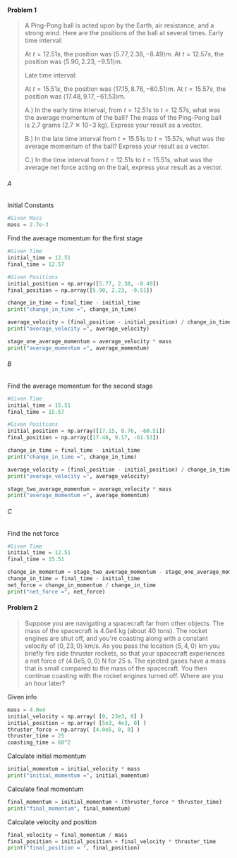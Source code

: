 #### Problem 1
> A Ping-Pong ball is acted upon by the Earth, air resistance, and a strong wind. Here are the positions of the ball at several times. 
> Early time interval:
> 
> At $t = 12.51s$, the position was $\left\langle 5.77, 2.38, -8.49 \right\rangle$m.
> At $t = 12.57s$, the position was $\left\langle 5.90, 2.23, -9.51 \right\rangle$m.
> 
> Late time interval:
> 
> At $t = 15.51s$, the position was $\left\langle 17.15, 8.76, -60.51 \right\rangle$m.
> At $t = 15.57s$, the position was $\left\langle 17.48, 9.17, -61.53 \right\rangle$m.
> 
> A.) In the early time interval, from $t=12.51$s to $t=12.57$s, what was the average momentum of the ball? The mass of the Ping-Pong ball is 2.7 grams (2.7 ✕ 10−3 kg). Express your result as a vector.
> 
> B.) In the late time interval from $t=15.51$s to $t=15.57$s, what was the average momentum of the ball? Express your result as a vector.
> 
> C.) In the time interval from $t=12.51$s to $t=15.51$s, what was the average net force acting on the ball, express your result as a vector.

###### A
Initial Constants
```python
#Given Mass
mass = 2.7e-3
```
Find the average momentum for the first stage
```python
#Given Time
initial_time = 12.51
final_time = 12.57

#Given Positions
initial_position = np.array([5.77, 2.38, -8.49])
final_position = np.array([5.90, 2.23, -9.51])

change_in_time = final_time - initial_time
print("change_in_time =", change_in_time)
```
```python
average_velocity = (final_position - initial_position) / change_in_time
print("average_velocity =", average_velocity)
```
```python
stage_one_average_momentum = average_velocity * mass
print("average_momentum =", average_momentum)
```
###### B
Find the average momentum for the second stage
```python
#Given Time
initial_time = 15.51
final_time = 15.57

#Given Positions
initial_position = np.array([17.15, 8.76, -60.51])
final_position = np.array([17.48, 9.17, -61.53])

change_in_time = final_time - initial_time
print("change_in_time =", change_in_time)

average_velocity = (final_position - initial_position) / change_in_time
print("average_velocity =", average_velocity)

stage_two_average_momentum = average_velocity * mass
print("average_momentum =", average_momentum)
```
###### C
Find the net force
```python
#Given Time
initial_time = 12.51
final_time = 15.51

change_in_momentum = stage_two_average_momentum - stage_one_average_momentum
change_in_time = final_time - initial_time
net_force = change_in_momentum / change_in_time
print("net_force =", net_force)
```
#### Problem 2
> Suppose you are navigating a spacecraft far from other objects. The mass of the spacecraft is $4.0e4$ kg (about $40$ tons). The rocket engines are shut off, and you're coasting along with a constant velocity of $\left\langle 0, 23, 0  \right\rangle$ km/s. As you pass the location $\left\langle 5, 4, 0 \right\rangle$ km you briefly fire side thruster rockets, so that your spacecraft experiences a net force of $\left\langle 4.0e5, 0, 0 \right\rangle$ N for $25$ s. The ejected gases have a mass that is small compared to the mass of the spacecraft. You then continue coasting with the rocket engines turned off. Where are you an hour later?

Given info
```python
mass = 4.0e4
initial_velocity = np.array( [0, 23e3, 0] )
initial_position = np.array( [5e3, 4e3, 0] )
thruster_force = np.array( [4.0e5, 0, 0] )
thruster_time = 25
coasting_time = 60^2
```
Calculate initial momentum
```python
initial_momentum = initial_velocity * mass
print("initial_momentum =", initial_momentum)
```
Calculate final momentum
```python
final_momentum = initial_momentum + (thruster_force * thruster_time)
print("final_momentum", final_momentum)
```
Calculate velocity and position
```python
final_velocity = final_momentum / mass
final_position = initial_position + final_velocity * thruster_time
print("final_position = ", final_position)
```